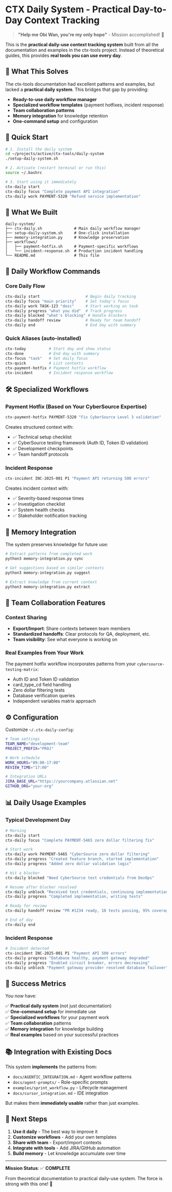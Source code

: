 # CTX Daily System - Practical Day-to-Day Context Tracking

> **"Help me Obi Wan, you're my only hope"** - Mission accomplished! 🎉

This is the **practical daily-use context tracking system** built from all the documentation and examples in the ctx-tools project. Instead of theoretical guides, this provides **real tools you can use every day**.

## 🎯 What This Solves

The ctx-tools documentation had excellent patterns and examples, but lacked a **practical daily system**. This bridges that gap by providing:

- **Ready-to-use daily workflow manager**
- **Specialized workflow templates** (payment hotfixes, incident response)
- **Team collaboration patterns**
- **Memory integration** for knowledge retention
- **One-command setup** and configuration

## 🚀 Quick Start

```bash
# 1. Install the daily system
cd ~/projects/active/ctx-tools/daily-system
./setup-daily-system.sh

# 2. Activate (restart terminal or run this)
source ~/.bashrc

# 3. Start using it immediately
ctx-daily start
ctx-daily focus "Complete payment API integration"
ctx-daily work PAYMENT-5320 "Refund service implementation"
```

## 📁 What We Built

```
daily-system/
├── ctx-daily.sh              # Main daily workflow manager
├── setup-daily-system.sh     # One-click installation
├── memory-integration.py     # Knowledge preservation
├── workflows/
│   ├── payment-hotfix.sh     # Payment-specific workflows
│   └── incident-response.sh  # Production incident handling
└── README.md                 # This file
```

## 🔧 Daily Workflow Commands

### Core Daily Flow
```bash
ctx-daily start                    # Begin daily tracking
ctx-daily focus "main priority"    # Set today's focus
ctx-daily work TASK-123 "desc"     # Start working on task
ctx-daily progress "what you did"  # Track progress
ctx-daily blocked "what's blocking" # Handle blockers
ctx-daily handoff review           # Ready for team handoff
ctx-daily end                      # End day with summary
```

### Quick Aliases (auto-installed)
```bash
ctx-today          # Start day and show status
ctx-done           # End day with summary
ctx-focus "task"   # Set daily focus
ctx-quick          # List contexts
ctx-payment-hotfix # Payment hotfix workflow
ctx-incident       # Incident response workflow
```

## 🛠️ Specialized Workflows

### Payment Hotfix (Based on Your CyberSource Expertise)
```bash
ctx-payment-hotfix PAYMENT-5320 "Fix CyberSource Level 3 validation"
```

Creates structured context with:
- ✅ Technical setup checklist
- ✅ CyberSource testing framework (Auth ID, Token ID validation)
- ✅ Development checkpoints
- ✅ Team handoff protocols

### Incident Response
```bash
ctx-incident INC-2025-001 P1 "Payment API returning 500 errors"
```

Creates incident context with:
- ✅ Severity-based response times
- ✅ Investigation checklist
- ✅ System health checks
- ✅ Stakeholder notification tracking

## 🧠 Memory Integration

The system preserves knowledge for future use:

```bash
# Extract patterns from completed work
python3 memory-integration.py sync

# Get suggestions based on similar contexts
python3 memory-integration.py suggest

# Extract knowledge from current context
python3 memory-integration.py extract
```

## 🤝 Team Collaboration Features

### Context Sharing
- **Export/Import**: Share contexts between team members
- **Standardized handoffs**: Clear protocols for QA, deployment, etc.
- **Team visibility**: See what everyone is working on

### Real Examples from Your Work
The payment hotfix workflow incorporates patterns from your `cybersource-testing-matrix`:
- Auth ID and Token ID validation
- card_type_cd field handling
- Zero dollar filtering tests
- Database verification queries
- Independent variables matrix approach

## ⚙️ Configuration

Customize `~/.ctx-daily-config`:
```bash
# Team settings
TEAM_NAME="development-team"
PROJECT_PREFIX="PROJ"

# Work schedule
WORK_HOURS="09:00-17:00"
REVIEW_TIME="17:00"

# Integration URLs
JIRA_BASE_URL="https://yourcompany.atlassian.net"
GITHUB_ORG="your-org"
```

## 📊 Daily Usage Examples

### Typical Development Day
```bash
# Morning
ctx-daily start
ctx-daily focus "Complete PAYMENT-5465 zero dollar filtering fix"

# Start work
ctx-daily work PAYMENT-5465 "CyberSource zero dollar filtering"
ctx-daily progress "Created feature branch, started implementation"
ctx-daily progress "Added zero dollar validation logic"

# Hit a blocker
ctx-daily blocked "Need CyberSource test credentials from DevOps"

# Resume after blocker resolved
ctx-daily unblock "Received test credentials, continuing implementation"
ctx-daily progress "Completed implementation, writing tests"

# Ready for review
ctx-daily handoff review "PR #1234 ready, 18 tests passing, 95% coverage"

# End of day
ctx-daily end
```

### Incident Response
```bash
# Incident detected
ctx-incident INC-2025-001 P1 "Payment API 500 errors"
ctx-daily progress "Database healthy, payment gateway degraded"
ctx-daily progress "Enabled circuit breaker, errors decreasing"
ctx-daily unblock "Payment gateway provider resolved database failover"
```

## 🎉 Success Metrics

You now have:

✅ **Practical daily system** (not just documentation)  
✅ **One-command setup** for immediate use  
✅ **Specialized workflows** for your payment work  
✅ **Team collaboration** patterns  
✅ **Memory integration** for knowledge building  
✅ **Real examples** based on your successful practices  

## 📚 Integration with Existing Docs

This system **implements** the patterns from:
- `docs/AGENTIC_INTEGRATION.md` - Agent workflow patterns
- `docs/agent-prompts/` - Role-specific prompts  
- `examples/sprint_workflow.py` - Lifecycle management
- `docs/cursor_integration.md` - IDE integration

But makes them **immediately usable** rather than just examples.

## 🚀 Next Steps

1. **Use it daily** - The best way to improve it
2. **Customize workflows** - Add your own templates
3. **Share with team** - Export/import contexts
4. **Integrate with tools** - Add JIRA/GitHub automation
5. **Build memory** - Let knowledge accumulate over time

---

**Mission Status**: ✅ **COMPLETE**

From theoretical documentation to practical daily-use system. The force is strong with this one! 🌟